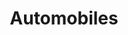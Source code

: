 ---
id: automobiles
title: Automobiles
description: Using Tradly, Launch your automobiles maketplace in weeks. Comes with pre-built apps + robust set of APIs. 
---